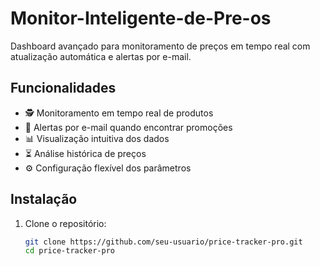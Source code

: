 # Monitor-Inteligente-de-Pre-os
Dashboard avançado para monitoramento de preços em tempo real com atualização automática e alertas por e-mail.

## Funcionalidades

- 🕵️ Monitoramento em tempo real de produtos
- 🔔 Alertas por e-mail quando encontrar promoções
- 📊 Visualização intuitiva dos dados
- ⏳ Análise histórica de preços
- ⚙️ Configuração flexível dos parâmetros

## Instalação

1. Clone o repositório:
   ```bash
   git clone https://github.com/seu-usuario/price-tracker-pro.git
   cd price-tracker-pro
